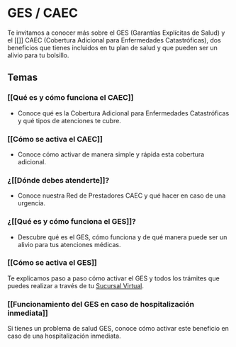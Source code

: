 # GES / CAEC

Te invitamos a conocer más sobre el GES (Garantías Explícitas de Salud) y el [[]] CAEC (Cobertura Adicional para Enfermedades Catastróficas), dos beneficios que tienes incluidos en tu plan de salud y que pueden ser un alivio para tu bolsillo.

## Temas

### [[Qué es y cómo funciona el CAEC]]
- Conoce qué es la Cobertura Adicional para Enfermedades Catastróficas y qué tipos de atenciones te cubre.

### [[Cómo se activa el CAEC]]
- Conoce cómo activar de manera simple y rápida esta cobertura adicional.

### ¿[[Dónde debes atenderte]]?
- Conoce nuestra Red de Prestadores CAEC y qué hacer en caso de una urgencia.



### ¿[[Qué es y cómo funciona el GES]]?
- Descubre qué es el GES, cómo funciona y de qué manera puede ser un alivio para tus atenciones médicas.

### [[Cómo se activa el GES]]

Te explicamos paso a paso cómo activar el GES y todos los trámites que puedes realizar a través de tu [Sucursal Virtual](https://login.isaprebanmedica.cl/login?m=BGES).

### [[Funcionamiento del GES en caso de hospitalización inmediata]]

Si tienes un problema de salud GES, conoce cómo activar este beneficio en caso de una hospitalización inmediata.

